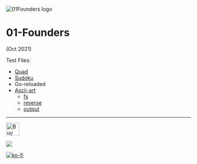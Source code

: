 ![01Founders logo](https://i.imgur.com/kGaxvka.png)
# 01-Founders

(Oct 2021)


Test Files:
- [Quad](https://github.com/nik-don/01-founders/tree/main/quad)
- [Sudoku](https://github.com/nik-don/01-founders/tree/main/sudoku)
- Go-reloaded
- [Ascii-art](https://github.com/nik-don/01-founders/tree/main/ascii-art)
  - [fs](https://github.com/nik-don/01-founders/tree/main/ascii-art/fs)
  - [reverse](https://github.com/nik-don/01-founders/tree/main/ascii-art/reverse)
  - [output](https://github.com/nik-don/01-founders/tree/main/ascii-art/output)



----


[<img height='36' style='border:0px;height:36px;' src='https://cdn.ko-fi.com/cdn/kofi2.png?v=3' border='0' alt='Buy Me a Coffee at ko-fi.com' />](https://ko-fi.com/J3J36ZB3M)

[<img src="https://img.buymeacoffee.com/button-api/?text=Buy me a beer&emoji=🍺&slug=nikdon&button_colour=FFDD00&font_colour=000000&font_family=Cookie&outline_colour=000000&coffee_colour=ffffff">](https://www.buymeacoffee.com/nikdon)


[![ko-fi](https://ko-fi.com/img/githubbutton_sm.svg)](https://ko-fi.com/J3J36ZB3M)
